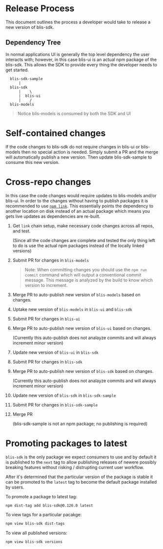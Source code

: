 # Release Process

This document outlines the process a developer would take to release a new version of blis-sdk.

## Dependency Tree

In normal applications UI is generally the top level dependency the user interacts with; however, in this case blis-ui is an actual npm package of the blis-sdk.  This allows the SDK to provide every thing the developer needs to get started.

```
  blis-sdk-sample
      |
  blis-sdk
      |    \
      |  blis-ui
      |    /
  blis-models
```

> Notice blis-models is consumed by both the SDK and UI

# Self-contained changes
If the code changes to blis-sdk do not require changes in blis-ui or blis-models then no special action is needed. Simply submit a PR and the merge will automatically publish a new version. Then update blis-sdk-sample to consume this new version.

# Cross-repo changes
In this case the code changes would require updates to blis-models and/or blis-ui.
In order to the changes without having to publish packages it is recommended to use [`npm link`](https://docs.npmjs.com/cli/link). This essentially points the dependency to another location on disk instead of an actual package which means you gets live updates as dependencies are re-built.

1. Get `link` chain setup, make necessary code changes across all repos, and test.

    (Since all the code changes are complete and tested the only thing left to do is use the actual npm packages instead of the locally linked versions)

2. Submit PR for changes in `blis-models`
  
    > Note: When committing changes you should use the `npm run commit` command which will output a conventional commit message. This message is analyzed by the build to know which version to increment.

3. Merge PR to auto-publish new version of `blis-models` based on changes.

4. Uptake new version of `blis-models` in `blis-ui` and `blis-sdk`

5. Submit PR for changes in `blis-ui`

6. Merge PR to auto-publish new version of `blis-ui` based on changes.

   (Currently this auto-publish does not analayze commits and will always increment minor version)

7. Update new version of `blis-ui` in `blis-sdk`

8. Submit PR for changes in `blis-sdk`

9. Merge PR to auto-publish new version of `blis-sdk` based on changes.
  
   (Currently this auto-publish does not analayze commits and will always increment minor version)

10. Update new version of `blis-sdk` in `blis-sdk-sample`

11. Submit PR for changes in `blis-sdk-sample`

12. Merge PR 

    (blis-sdk-sample is not an npm package; no publishing is required)

# Promoting packages to latest

`blis-sdk` is the only package we expect consumers to use and by default it is published to the `next` tag to allow publishing releases of newere possibly breaking features without risking / distrupting current user workflow.

After it's determined that the particular version of the package is stable it can be promoted to the `latest` tag to become the default package installed by users.

To promote a package to latest tag:
```bash
npm dist-tag add blis-sdk@0.126.0 latest
```

To view tags for a particular pacakge:
```bash
npm view blis-sdk dist-tags
```

To view all published versions:
```bash
npm view blis-sdk versions
```



